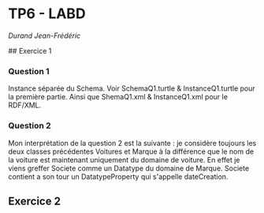 # TP6 - LABD

*Durand Jean-Frédéric*

## Exercice 1

### Question 1 

Instance séparée du Schema. Voir SchemaQ1.turtle & InstanceQ1.turtle pour la première partie. Ainsi que ShemaQ1.xml & InstanceQ1.xml pour le RDF/XML.

### Question 2

Mon interprétation de la question 2 est la suivante :
je considère toujours les deux classes précédentes Voitures et Marque à la différence que le nom de la voiture est maintenant uniquement du domaine de voiture.
En effet je viens greffer Societe comme un Datatype du domaine de Marque. Societe contient a son tour un DatatypeProperty qui s'appelle dateCreation.

## Exercice 2

